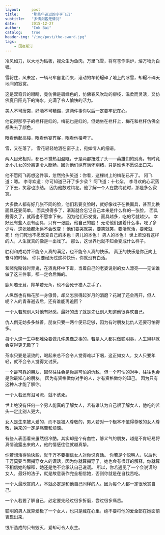 ```yaml
---
layout:     post
title:      "那些年迷过的小李飞刀"
subtitle:   "多情剑客无情剑"
date:       2015-12-27
author:     "Ink Bai"
catalog:    true
header-img: "/img/post/the-sword.jpg"
tags:
    - 因崔斯汀
---
```


冷风如刀，以大地为砧板，视众生为鱼肉。万里飞雪，将穹苍作洪炉，熔万物为白银。

雪将住，风未定，一辆马车自北而来，滚动的车轮辗碎了地上的冰雪，却辗不碎天地间的寂寞。

这是双奇异的眼睛，竟仿佛是碧绿色的，仿佛春风吹动的柳枝，温柔而灵活，又仿佛夏日阳光下的海水，充满了令人愉快的活力。

美人不可唐突，好酒不可糟蹋，这两件事你以后一定要牢记在心。

他记得那亭子的栏杆是红的，梅花也是红的，但她坐在栏杆上，梅花和栏杆仿佛全都失去了颜色。

眼看他起高楼，眼看他宴宾客，眼看他楼垮了。

雪，又在落了。
雪花轻轻地洒在窗子上，宛如情人的细语。

两人目光相对，都已不觉热泪盈眶，于是两都扭过了头——英雄们的别离，有时竟比小儿女的分离更令人断肠，因为他们纵有满怀别绪，只是谁也不愿说出口来。

他不愿阿飞再想这件事，忽然抬头笑道：你看，这棵树上的梅花已开了。
阿飞道：嗯。
李寻欢道：你可知道已开了多少朵？
阿飞道：十七朵。
李寻欢的心沉落了下去，笑容也冻结。
因为他数过梅花。他了解一个人在数梅花时，那是多么寂寞。

大多数人都有好几张不同的脸，他们若要变脸时，就好像戏子在换面具，甚至比换面具还要简单。
面具换得多了，渐渐就会忘记自己本来是什么样的一张脸。
面具戴得久了，就再也不愿拿下来。
因为他们已发觉，面具越多，吃的亏就越少。
幸好还有些人没有面具，只有一张脸，他自己的脸！
无论他们遇着什么事，吃了多少亏，这张脸都永远不会改变！
他们要哭就哭，要笑就笑，要活就活，要死就死！
他们死也不愿改变自己的本色！男儿的本色！
男人的本色！
世上若没有这样的人，人生就真的像是一出戏了。
那么，这世界也就不知会变成什么样子。

胜利和成功并不能令人真的满足，也不能令人真的快乐。
真正的快乐是你正向上奋斗的时候。
你只要经历过这种快乐，你就没有白活。

和赌鬼赌钱时弄鬼，在酒鬼杯中下毒，当着自己的老婆说别的女人漂亮——无论谁做了这三件事，都一定会后悔的。

鹿角若无茸，羚羊若无角，也不会死于猎人之手了。

人纵然也有梅花那一身傲骨，却又怎禁得起岁月的消磨？花谢了还会再开，但人呢？人的青春逝去后，还有谁能再追回？

一个人若想别人对他有好感，最好的法子就是先让别人知道他很喜欢自己。

仇人倒无妨多多益善，朋友只要一两个便已足够，因为有时朋友比仇人还要可怕得多。

每个人这一生中都难免要做几件愚蠢之事的，若是人人都只做聪明事，人生岂非就会变得更无趣了？

茶水只要是滚烫的，喝起来总不会令人觉得难以下咽，这正如女人，女人只要年轻，就不会令人觉得太讨厌。

一个最可靠的朋友，固然往往会是你最可怕的仇敌，但一个可怕的对手，往往也会是你最知心的朋友。
因为有资格做你对手的人，才有资格做你的知己。
因为只有这种人才能了解你。

一个人若还有泪可流，就不该死。

世上绝没有任何一个男人能真的了解女人，若有谁认为自己很了解女人，他吃的苦头一定比别人更大。

女人是生来被人爱的，而不是被人尊敬的，男人若对一个根本不值得尊敬的女人尊敬，换来的一定是痛苦和烦恼。

有些人表面看来虽然很冷酷，其实却是个有血性，够义气的朋友，越是不肯轻易将真情流露出来的人，他的情感往往就越真挚。

你若想活得愉快些，就千万不要相信女人对你说真话。
你若是个聪明人，以后也千万莫要当面揭穿女人的谎话，因为你就算揭穿了，她也会有很好的解释，你就算不相信她的解释，她还是绝不会承认自己说谎。
所以，你若遇见了一个会说谎的女人，最好的法子，就是故意装作完全相信她，否则你就是在自找苦吃。

一个人最欣赏的人，本就必定是和他自己同样的人。因为每个人都一定很欣赏自己。

一个人若要了解自己，必定要先经过很多折磨，尝过很多痛苦。

聪明的男人就算爱极了一个女人，也只是藏在心里，绝不要将他的爱全部在她面前表现出来。

恨所造成的只有毁灭，爱却可令人永生。
